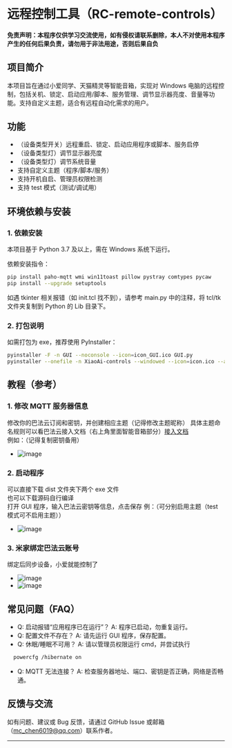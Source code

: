 # 远程控制工具（RC-remote-controls）

#### 免责声明：本程序仅供学习交流使用，如有侵权请联系删除，本人不对使用本程序产生的任何后果负责，请勿用于非法用途，否则后果自负

## 项目简介

本项目旨在通过小爱同学、天猫精灵等智能音箱，实现对 Windows 电脑的远程控制，包括关机、锁定、启动应用/脚本、服务管理、调节显示器亮度、音量等功能。支持自定义主题，适合有远程自动化需求的用户。

## 功能

- （设备类型开关）远程重启、锁定、启动应用程序或脚本、服务启停
- （设备类型灯）调节显示器亮度
- （设备类型灯）调节系统音量
- 支持自定义主题（程序/脚本/服务）
- 支持开机自启、管理员权限检测
- 支持 test 模式（测试/调试用）

## 环境依赖与安装

### 1. 依赖安装

本项目基于 Python 3.7 及以上，需在 Windows 系统下运行。

依赖安装指令：

```bash
pip install paho-mqtt wmi win11toast pillow pystray comtypes pycaw
pip install --upgrade setuptools
```

如遇 tkinter 相关报错（如 init.tcl 找不到），请参考 main.py 中的注释，将 tcl/tk 文件夹复制到 Python 的 Lib 目录下。

### 2. 打包说明

如需打包为 exe，推荐使用 PyInstaller：

```bash
pyinstaller -F -n GUI --noconsole --icon=icon_GUI.ico GUI.py
pyinstaller --onefile -n XiaoAi-controls --windowed --icon=icon.ico --add-data "icon.ico;." main.py
```

## 教程（参考）

### 1. 修改 MQTT 服务器信息

修改你的巴法云订阅和密钥，并创建相应主题（记得修改主题昵称） 具体主题命名规则可以看巴法云接入文档（右上角里面智能音箱部分）[接入文档](https://cloud.bemfa.com/docs/src/speaker_mi.html)  
例如：（记得复制密钥备用）

- ![image](巴法云.png)

### 2. 启动程序

可以直接下载 dist 文件夹下两个 exe 文件  
也可以下载源码自行编译  
打开 GUI 程序，输入巴法云密钥等信息，点击保存
例：（可分别启用主题（test 模式可不启用主题））

- ![image](GUI.png)

### 3. 米家绑定巴法云账号

绑定后同步设备，小爱就能控制了

- ![image](米家.jpg)
- ![image](小爱同学.jpg)

## 常见问题（FAQ）

- Q: 启动报错“应用程序已在运行”？
  A: 程序已启动，勿重复运行。
- Q: 配置文件不存在？
  A: 请先运行 GUI 程序，保存配置。
- Q: 休眠/睡眠不可用？
  A: 请以管理员权限运行 cmd，并尝试执行
```bash
  powercfg /hibernate on
```
- Q: MQTT 无法连接？
  A: 检查服务器地址、端口、密钥是否正确，网络是否畅通。

## 反馈与交流

如有问题、建议或 Bug 反馈，请通过 GitHub Issue 或邮箱（mc_chen6019@qq.com）联系作者。

---
